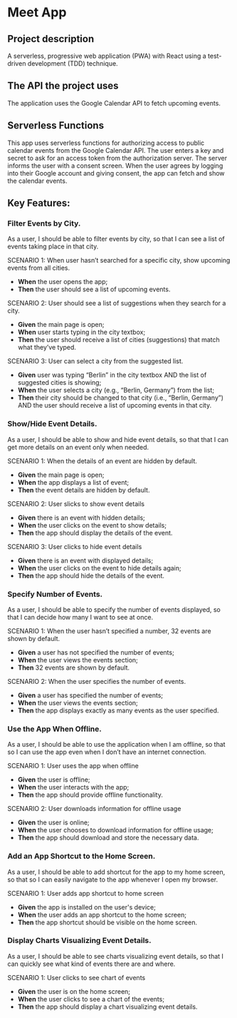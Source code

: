 # Meet App


## Project description
A serverless, progressive web application (PWA) with React using a test-driven development (TDD) technique.


## The API the project uses
The application uses the Google Calendar API to fetch upcoming events.


## Serverless Functions
This app uses serverless functions for authorizing access to public calendar events from the Google Calendar API. The user enters a key and secret to ask for an access token from the authorization server. The server informs the user with a consent screen. When the user agrees by logging into their Google account and giving consent, the app can fetch and show the calendar events.


## Key Features:


### Filter Events by City.
As a user, I should be able to filter events by city, so that I can see a list of events taking place in that city.


SCENARIO 1: When user hasn’t searched for a specific city, show upcoming events from all cities.
* **When** the user opens the app;
* **Then** the user should see a list of upcoming events.


SCENARIO 2: User should see a list of suggestions when they search for a city.
* **Given** the main page is open;
* **When** user starts typing in the city textbox;
* **Then** the user should receive a list of cities (suggestions) that match what they’ve typed.


SCENARIO 3: User can select a city from the suggested list.
* **Given** user was typing “Berlin” in the city textbox AND the list of suggested cities is showing;
* **When** the user selects a city (e.g., “Berlin, Germany”) from the list;
* **Then** their city should be changed to that city (i.e., “Berlin, Germany”) AND the user should receive a list of upcoming events in that city.


### Show/Hide Event Details.
As a user, I should be able to show and hide event details, so that that I can get more details on an event only when needed.


SCENARIO 1: When the details of an event are hidden by default.
* **Given** the main page is open;
* **When** the app displays a list of event;
* **Then** the event details are hidden by default.


SCENARIO 2: User slicks to show event details
* **Given** there is an event with hidden details;
* **When** the user clicks on the event to show details;
* **Then** the app should display the details of the event.


SCENARIO 3: User clicks to hide event details 
* **Given** there is an event with displayed details;
* **When** the user clicks on the event to hide details again;
* **Then** the app should hide the details of the event.

### Specify Number of Events.
As a user, I should be able to specify the number of events displayed, so that I can decide how many I want to see at once.


SCENARIO 1: When the user hasn’t specified a number, 32 events are shown by default. 
* **Given** a user has not specified the number of events;
* **When** the user views the events section;
* **Then** 32 events are shown by default.


SCENARIO 2: When the user specifies the number of events.
* **Given** a user has specified the number of events;
* **When** the user views the events section;
* **Then** the app displays exactly as many events as the user specified.


### Use the App When Offline.
As a user, I should be able to use the application when I am offline, so that so I can use the app even when I don’t have an internet connection.


SCENARIO 1: User uses the app when offline
* **Given** the user is offline;
* **When** the user interacts with the app;
* **Then** the app should provide offline functionality.


SCENARIO 2: User downloads information for offline usage
* **Given** the user is online;
* **When** the user chooses to download information for offline usage;
* **Then** the app should download and store the necessary data.


### Add an App Shortcut to the Home Screen.
As a user, I should be able to add shortcut for the app to my home screen, so that so I can easily navigate to the app whenever I open my browser.


SCENARIO 1: User adds app shortcut to home screen
* **Given** the app is installed on the user's device;
* **When** the user adds an app shortcut to the home screen;
* **Then** the app shortcut should be visible on the home screen.


### Display Charts Visualizing Event Details.
As a user, I should be able to see charts visualizing event details, so that I can quickly see what kind of events there are and where.


SCENARIO 1: User clicks to see chart of events
* **Given** the user is on the home screen;
* **When** the user clicks to see a chart of the events;
* **Then** the app should display a chart visualizing event details.